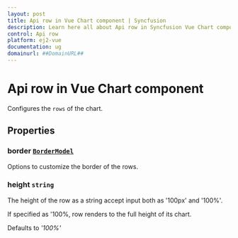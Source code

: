 ```yaml
---
layout: post
title: Api row in Vue Chart component | Syncfusion
description: Learn here all about Api row in Syncfusion Vue Chart component of Syncfusion Essential JS 2 and more.
control: Api row 
platform: ej2-vue
documentation: ug
domainurl: ##DomainURL##
---
```


# Api row in Vue Chart component

Configures the `rows` of the chart.

## Properties

### border [`BorderModel`](https://ej2.syncfusion.com/vue/documentation/api-borderModel.html)

Options to customize the border of the rows.

### height `string`

The height of the row as a string accept input both as '100px' and '100%'.

If specified as '100%, row renders to the full height of its chart.

Defaults to *'100%'*
